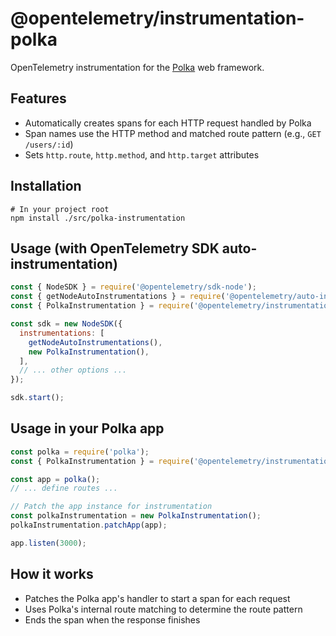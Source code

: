 # @opentelemetry/instrumentation-polka

OpenTelemetry instrumentation for the [Polka](https://github.com/lukeed/polka) web framework.

## Features
- Automatically creates spans for each HTTP request handled by Polka
- Span names use the HTTP method and matched route pattern (e.g., `GET /users/:id`)
- Sets `http.route`, `http.method`, and `http.target` attributes

## Installation

```
# In your project root
npm install ./src/polka-instrumentation
```

## Usage (with OpenTelemetry SDK auto-instrumentation)

```js
const { NodeSDK } = require('@opentelemetry/sdk-node');
const { getNodeAutoInstrumentations } = require('@opentelemetry/auto-instrumentations-node');
const { PolkaInstrumentation } = require('@opentelemetry/instrumentation-polka');

const sdk = new NodeSDK({
  instrumentations: [
    getNodeAutoInstrumentations(),
    new PolkaInstrumentation(),
  ],
  // ... other options ...
});

sdk.start();
```

## Usage in your Polka app

```js
const polka = require('polka');
const { PolkaInstrumentation } = require('@opentelemetry/instrumentation-polka');

const app = polka();
// ... define routes ...

// Patch the app instance for instrumentation
const polkaInstrumentation = new PolkaInstrumentation();
polkaInstrumentation.patchApp(app);

app.listen(3000);
```

## How it works
- Patches the Polka app's handler to start a span for each request
- Uses Polka's internal route matching to determine the route pattern
- Ends the span when the response finishes 